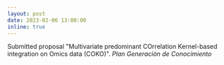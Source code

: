 ```yaml
---
layout: post
date: 2023-02-06 13:00:00
inline: true
---
```


Submitted proposal "Multivariate predominant COrrelation Kernel-based integration on Omics data (COKO)". *Plan Generación de Conocimiento*
